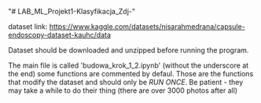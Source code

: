 "# LAB_ML_Projekt1-Klasyfikacja_Zdj-" 


dataset link:
https://www.kaggle.com/datasets/nisarahmedrana/capsule-endoscopy-dataset-kauhc/data

Dataset should be downloaded and unzipped before running the program.

The main file is called 'budowa_krok_1_2.ipynb' (without the underscore at the end)
some functions are commented by defaul. Those are the functions that modify the dataset and should only be *RUN ONCE*.
Be patient - they may take a while to do their thing (there are over 3000 photos after all)
